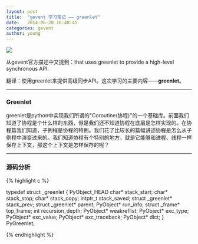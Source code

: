 ```yaml
---
layout: post
title:  "gevent 学习笔记 —— greenlet"
date:   2014-06-28 16:48:45
categories: gevent
author: young
---
```


![](http://young-py.github.io/imgs/yyzt2.jpg)

从gevent官方描述中又提到：that uses greenlet to provide a high-level synchronous API.

翻译：使用greenlet来提供高级同步API。这次学习的主要内容——**greenlet**。

-----

### **Greenlet**

greenlet是python中实现我们所谓的"Coroutine(协程)"的一个基础库。前面我们知道了协程是个什么样的东西，但是我们还不知道协程在底层是怎样实现的。在协程篇我们知道，子例程是协程的特例。我们花了比较长的篇幅讲述协程是怎么从子例程中演变过来的。我们知道协程有个特别的地方，就是它能够和进程、线程一样保存上下文，那这个上下文是怎样保存的呢？

-----

### **源码分析**

{% highlight c %}

typedef struct _greenlet {
    PyObject_HEAD
    char* stack_start;
    char* stack_stop;
    char* stack_copy;
    intptr_t stack_saved;
    struct _greenlet* stack_prev;
    struct _greenlet* parent;
    PyObject* run_info;
    struct _frame* top_frame;
    int recursion_depth;
    PyObject* weakreflist;
    PyObject* exc_type;
    PyObject* exc_value;
    PyObject* exc_traceback;
    PyObject* dict;
} PyGreenlet;

{% endhighlight %}







